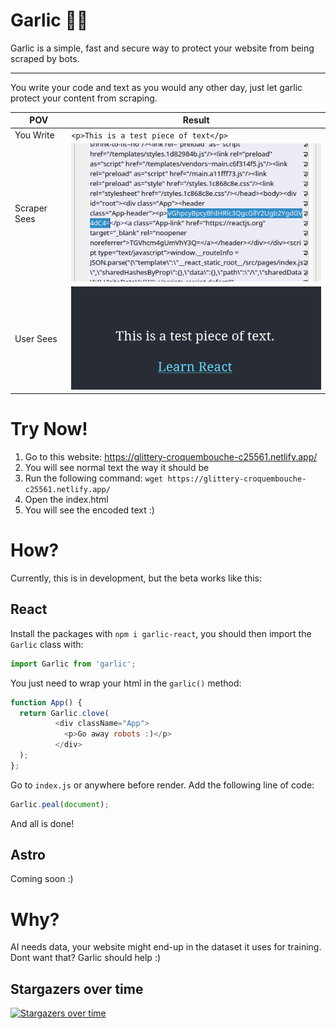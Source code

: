 # Garlic 🧄🧛

Garlic is a simple, fast and secure way to protect your website from being scraped by bots.


---

You write your code and text as you would any other day, just let garlic protect your content from scraping.

| POV          | Result                                |
|--------------|---------------------------------------|
| You Write    | `<p>This is a test piece of text</p>` |
| Scraper Sees | ![final](https://raw.githubusercontent.com/velocitatem/garlic/main/media/final.png)           |
| User Sees    | ![user](https://raw.githubusercontent.com/velocitatem/garlic/main/media/user.png)             |

# Try Now!

1. Go to this website: https://glittery-croquembouche-c25561.netlify.app/
2. You will see normal text the way it should be
3. Run the following command: `wget https://glittery-croquembouche-c25561.netlify.app/`
4. Open the index.html
5. You will see the encoded text :)



# How?
Currently, this is in development, but the beta works like this:

## React

Install the packages with `npm i garlic-react`, you should then import the `Garlic` class with:

```js
import Garlic from 'garlic';
```

You just need to wrap your html in the `garlic()` method:

```js
function App() {
  return Garlic.clove(
          <div className="App">
            <p>Go away robots :)</p>
          </div>
  );
};
```

Go to `index.js` or anywhere before render. Add the following line of code:

```js
Garlic.peal(document);
```

And all is done!

## Astro
Coming soon :)

# Why?
AI needs data, your website might end-up in the dataset it uses for training. Dont want that? Garlic should help :)

## Stargazers over time

[![Stargazers over time](https://starchart.cc/velocitatem/garlic.svg)](https://starchart.cc/velocitatem/garlic)
